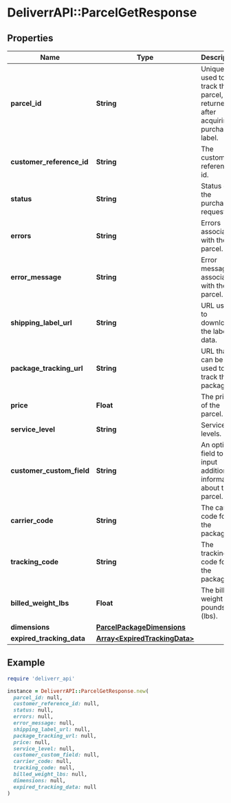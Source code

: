 # DeliverrAPI::ParcelGetResponse

## Properties

| Name | Type | Description | Notes |
| ---- | ---- | ----------- | ----- |
| **parcel_id** | **String** | Unique ID used to track the parcel, returned after acquiring a purchase label. | [optional] |
| **customer_reference_id** | **String** | The customer reference id. | [optional] |
| **status** | **String** | Status of the purchase request. |  |
| **errors** | **String** | Errors associated with the parcel. | [optional] |
| **error_message** | **String** | Error messages associated with the parcel. | [optional] |
| **shipping_label_url** | **String** | URL used to download the label data. | [optional] |
| **package_tracking_url** | **String** | URL that can be used to track the package. | [optional] |
| **price** | **Float** | The price of the parcel. | [optional] |
| **service_level** | **String** | Service levels. | [optional] |
| **customer_custom_field** | **String** | An optional field to input additional information about the parcel. | [optional] |
| **carrier_code** | **String** | The carrier code for the package. | [optional] |
| **tracking_code** | **String** | The tracking code for the package. | [optional] |
| **billed_weight_lbs** | **Float** | The billed weight in pounds (lbs). | [optional] |
| **dimensions** | [**ParcelPackageDimensions**](ParcelPackageDimensions.md) |  | [optional] |
| **expired_tracking_data** | [**Array&lt;ExpiredTrackingData&gt;**](ExpiredTrackingData.md) |  | [optional] |

## Example

```ruby
require 'deliverr_api'

instance = DeliverrAPI::ParcelGetResponse.new(
  parcel_id: null,
  customer_reference_id: null,
  status: null,
  errors: null,
  error_message: null,
  shipping_label_url: null,
  package_tracking_url: null,
  price: null,
  service_level: null,
  customer_custom_field: null,
  carrier_code: null,
  tracking_code: null,
  billed_weight_lbs: null,
  dimensions: null,
  expired_tracking_data: null
)
```

